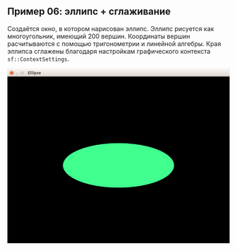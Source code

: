 ## Пример 06: эллипс + сглаживание

Создаётся окно, в котором нарисован эллипс. Эллипс рисуется как многоугольник, имеющий 200 вершин. Координаты вершин расчитываются с помощью тригонометрии и линейной алгебры. Края эллипса сглажены благодаря настройкам графического контекста `sf::ContextSettings`.

![Скриншот](screenshot.png)
